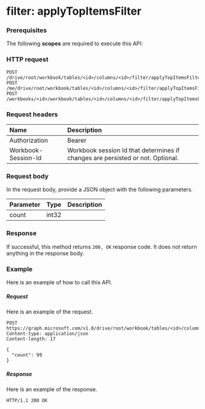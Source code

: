 # filter: applyTopItemsFilter


### Prerequisites
The following **scopes** are required to execute this API: 
### HTTP request
<!-- { "blockType": "ignored" } -->
```http
POST /drive/root/workbook/tables/<id>/columns/<id>/filter/applyTopItemsFilter
POST /me/drive/root/workbook/tables/<id>/columns/<id>/filter/applyTopItemsFilter
POST /workbooks/<id>/workbook/tables/<id>/columns/<id>/filter/applyTopItemsFilter

```
### Request headers
| Name       | Description|
|:---------------|:----------|
| Authorization  | Bearer <code>|
| Workbook-Session-Id  | Workbook session Id that determines if changes are persisted or not. Optional.|

### Request body
In the request body, provide a JSON object with the following parameters.

| Parameter	   | Type	|Description|
|:---------------|:--------|:----------|
|count|int32||

### Response
If successful, this method returns `200, OK` response code. It does not return anything in the response body.

### Example
Here is an example of how to call this API.
##### Request
Here is an example of the request.
<!-- {
  "blockType": "request",
  "name": "filter_applytopitemsfilter"
}-->
```http
POST https://graph.microsoft.com/v1.0/drive/root/workbook/tables/<id>/columns/<id>/filter/applyTopItemsFilter
Content-type: application/json
Content-length: 17

{
  "count": 99
}
```

##### Response
Here is an example of the response. 
<!-- {
  "blockType": "response",
  "truncated": true,
  "@odata.type": "microsoft.graph.None"
} -->
```http
HTTP/1.1 200 OK
```

<!-- uuid: 8fcb5dbc-d5aa-4681-8e31-b001d5168d79
2015-10-25 14:57:30 UTC -->
<!-- {
  "type": "#page.annotation",
  "description": "filter: applyTopItemsFilter",
  "keywords": "",
  "section": "documentation",
  "tocPath": ""
}-->